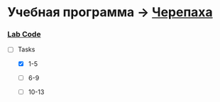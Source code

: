# Учебная программа -> [Черепаха](http://cs.mipt.ru/python/lessons/lab2.html#python)

### [Lab Code](/Python/Lessons/Labs/Lab-2-Turtle])

- [ ] Tasks
  - [x] 1-5
  - [ ] 6-9
  - [ ] 10-13

